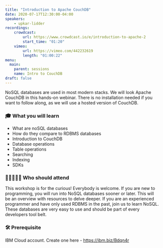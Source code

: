 ```yaml
---
title: "Introduction to Apache CouchDB"
date: 2020-07-17T12:30:00-04:00
speakers:
    - upkar-lidder
recordings:
    crowdcast:
        url: https://www.crowdcast.io/e/introduction-to-apache-2
        start_time: "01:20"
    vimeo:
        url: https://vimeo.com/442232619
        length: "01:00:22"
menu:
  main:
    parent: sessions
    name: Intro to CouchDB
draft: false
---
```


NoSQL databases are used in most modern stacks. We will look Apache CouchDB in this hands-on webinar. There is no installation needed if you want to follow along, as we will use a hosted version of CouchDB.

### 🎓 What you will learn

- What are noSQL databases
- How do they compare to RDBMS databases
- Introduction to CouchDB
- Database operations
- Table operations
- Searching
- Indexing
- SDKs

### 👩‍💻👨🏼‍💻 Who should attend

This workshop is for the curious! Everybody is welcome. If you are new to programming, you will run into NoSQL databases sooner or later. This will be an overview with resources to delve deeper. If you are an experienced programmer and have only used RDBMS in the past, join us to learn NoSQL. These databases are very easy to use and should be part of every developers tool belt.

### 🛠 Prerequisite

IBM Cloud account. Create one here - <https://ibm.biz/Bdqn4r>